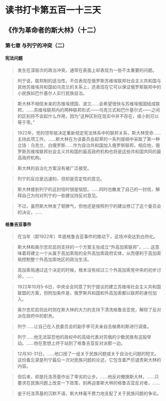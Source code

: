 # 读书打卡第五百一十三天
## 《作为革命者的斯大林》（十二）
### 第七章 与列宁的冲突（二）
#### 宪法问题

> 发生在深层次的政治冲突，通常在表面上却表现为一些不太重要的问题。

> 列宁说，联邦制的适当性，不仅表现在俄罗斯苏维埃联邦社会主义共和国与其他苏维埃共和国如乌克兰的关系上，还表现在它可以保证俄罗斯联邦中的小民族如巴什基尔人实行民族自治。

> 斯大林不相信未来的苏维埃德国、波兰……会希望很快与苏维埃俄国结成联邦，……苏维埃联邦内的两种联邦形式——乌克兰式和巴什基尔式——之间的区别将不会起什么作用，因为“这种区别在现实中并不存在，或小到可以等于零。”

> 1922年，党的领导层决定重新规定宪法体系中的联邦关系，斯大林受命……主持此项工作。……斯大林在为该委员会起草的一系列提纲中采取了第一种立场：乌克兰、白俄罗斯……作为自治共和国加入俄罗斯联邦，相应地，俄罗斯苏维埃联邦社会主义共和国的最高政府机构也将是这些共和国共同的最高政府机构。

> 斯大林的自治化方案没有被广泛接受。

> 列宁的反应是迅速的，但却是否定性的意见。

> 斯大林接到列宁的这封信时很是恼怒。……同时也散发了自己的一封信，解释自己为何对列宁的一些建议持反对意见。

> 不过，虽然斯大林发了顿脾气，但他还是按照列宁的建议修订了这个委员会的决议，……

#### 格鲁吉亚事件

> 在当年（即1922年）年底格鲁吉亚事件的推动下，这场冲突达到白热化。

> 斯大林和奥尔忠尼启则支持的一个方案主张成立“外高加索联邦”，……这意味着将建立一个从属于高加索局的全外高加索政府实体，从而便利于高加索局控制整个外高加索地区的政治生活。

> 高加索局通过这个决定的时候，根本没有经过三个外高加索党中央的初步讨论，……

> 1922年10月5-6日，中央全会同意了列宁提议的建立苏维埃社会主义共和国联盟的方案，但附加条件是，俄罗斯共和国和外高加索都以联邦的身份加入。

> 奥尔忠尼启则此时则在斯大林的大力的支持下清洗格鲁吉亚党，解除了反对派在政府中的职务。

> 列宁……让自己在人民委员会的副手李可夫亲自去梯弗利斯进行调查。

> 列宁……他无法容忍他的政权中的高级代表对苏俄的少数民族有这般举动。……他在思想上终于站到了格鲁吉亚反对派那一边。

> 12月30-31日，……他口授了一组关于民族问题或关于自治化问题的短文。这份备忘录是列宁最后一次对民族问题的论述，它包含着严厉谴责斯大林的内容。

> 但后来，却是托洛茨基作出了卑劣的让步。……他反对撤换斯大林，……只要求在民族问题上改变一下政策，别再迫害斯大林的格鲁吉亚反对者，……

> 鉴于托洛茨基的沉默不语，斯大林毫不费力地支配了关于民族问题的争论。